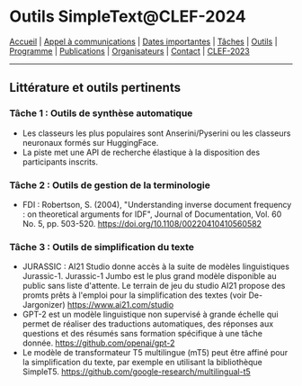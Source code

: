 # Outils SimpleText@CLEF-2024

[Accueil](./) | [Appel à communications](./CFP) | [Dates importantes](./dates) | [Tâches](./tasks) | [Outils](./tools) | [Programme](./program) | [Publications](./publications) | [Organisateurs](./organizers) | [Contact](./contact) | [CLEF-2023](https://simpletext-project.com/2023/clef/)

---

## Littérature et outils pertinents
### Tâche 1 : Outils de synthèse automatique
* Les classeurs les plus populaires sont Anserini/Pyserini ou les classeurs neuronaux formés sur HuggingFace.
* La piste met une API de recherche élastique à la disposition des participants inscrits.

### Tâche 2 : Outils de gestion de la terminologie
* FDI : Robertson, S. (2004), "Understanding inverse document frequency : on theoretical arguments for IDF", Journal of Documentation, Vol. 60 No. 5, pp. 503-520\. https://doi.org/10.1108/00220410410560582

### Tâche 3 : Outils de simplification du texte
* JURASSIC : AI21 Studio donne accès à la suite de modèles linguistiques Jurassic-1. Jurassic-1 Jumbo est le plus grand modèle disponible au public sans liste d'attente. Le terrain de jeu du studio AI21 propose des promts prêts à l'emploi pour la simplification des textes (voir De-Jargonizer) https://www.ai21.com/studio
* GPT-2 est un modèle linguistique non supervisé à grande échelle qui permet de réaliser des traductions automatiques, des réponses aux questions et des résumés sans formation spécifique à une tâche donnée. https://github.com/openai/gpt-2
* Le modèle de transformateur T5 multilingue (mT5) peut être affiné pour la simplification du texte, par exemple en utilisant la bibliothèque SimpleT5\. https://github.com/google-research/multilingual-t5

